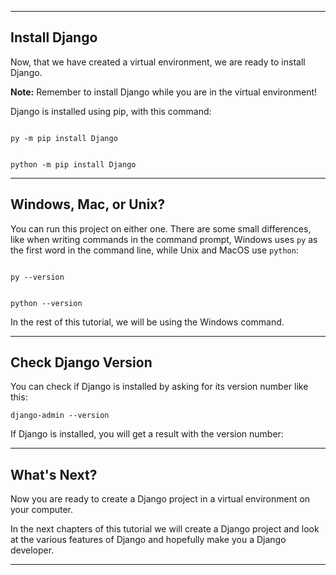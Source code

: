 ___

## Install Django

Now, that we have created a virtual environment, we are ready to install Django.

**Note:** Remember to install Django while you are in the virtual environment!

Django is installed using pip, with this command:


```Windows:

py -m pip install Django
```

```Unix/MacOS:

python -m pip install Django
```



___

## Windows, Mac, or Unix?

You can run this project on either one. There are some small differences, like when writing commands in the command prompt, Windows uses `py` as the first word in the command line, while Unix and MacOS use `python`:

```**Windows**:

py --version
```

```Unix/MacOS:

python --version
```
In the rest of this tutorial, we will be using the Windows command.

___

## Check Django Version

You can check if Django is installed by asking for its version number like this:
```
django-admin --version
```
If Django is installed, you will get a result with the version number:

___

## What's Next?

Now you are ready to create a Django project in a virtual environment on your computer.

In the next chapters of this tutorial we will create a Django project and look at the various features of Django and hopefully make you a Django developer.

___
